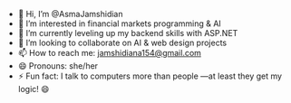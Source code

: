 - 👋 Hi, I’m @AsmaJamshidian
- 👀 I’m interested in financial markets programming & AI
- 🌱 I’m currently leveling up my backend skills with ASP.NET
- 🤝 I’m looking to collaborate on AI & web design projects
- 📫 How to reach me: jamshidiana154@gmail.com
- 😄 Pronouns: she/her
- ⚡ Fun fact: I talk to computers more than people —at least they get my logic! 😄

<!---
AsmaJamshidian/AsmaJamshidian is a ✨ special ✨ repository because its `README.md` (this file) appears on your GitHub profile.
You can click the Preview link to take a look at your changes.
--->
